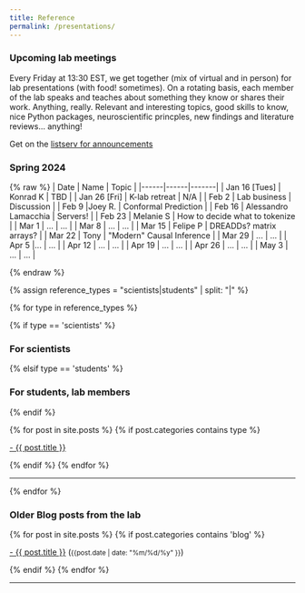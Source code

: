 ```yaml
---
title: Reference
permalink: /presentations/
---
```


### Upcoming lab meetings

Every Friday at 13:30 EST, we get together (mix of virtual and in person) for lab presentations (with food! sometimes).
On a rotating basis, each member of the lab speaks and teaches about something they know or shares their work. 
Anything, really. Relevant and interesting topics, good skills to know, nice Python packages,
neuroscientific princples, new findings and literature reviews... anything!

Get on the [listserv for announcements](https://groups.google.com/forum/#!forum/kording-lab-teachings)

### Spring 2024
{% raw %}
| Date | Name | Topic |
|------|------|-------|
| Jan 16 [Tues] | Konrad K | TBD |
| Jan 26 [Fri] | K-lab retreat | N/A |
| Feb 2 | Lab business | Discussion |
| Feb 9 |Joey R. | Conformal Prediction |
| Feb 16 | Alessandro Lamacchia | Servers! |
| Feb 23 | Melanie S | How to decide what to tokenize |
| Mar 1 | ... | ... |
| Mar 8 | ... | ... |
| Mar 15 | Felipe P | DREADDs? matrix arrays? |
| Mar 22 | Tony | "Modern" Causal Inference |
| Mar 29 | ... | ... |
| Apr 5 |... | ... |
| Apr 12 | ... | ... |
| Apr 19 | ... | ... |
| Apr 26 | ... | ... |
| May 3 | ... | ... |

{% endraw %}

{% assign reference_types = "scientists|students" | split: "|" %}

{% for type in reference_types %}

{% if type == 'scientists' %}
### **For scientists**
 {% elsif type == 'students' %}
### **For students, lab members**
{% endif %}

<div class="content list">
  {% for post in site.posts %}
    {% if post.categories contains type %}
    <div class="list-item">
      <p class="list-post-title">
        <a href="{{ site.baseurl }}{{ post.url }}">- {{ post.title }}</a>
      </p>
    </div>
    {% endif %}
  {% endfor %}
</div>

<hr>
{% endfor %}

### **Older Blog posts from the lab**

<div class="content list">
  {% for post in site.posts %}
    {% if post.categories contains 'blog' %}
    <div class="list-item">
      <p class="list-post-title">
        <a href="{{ site.baseurl }}{{ post.url }}">- {{ post.title }}</a> (<small>{{post.date | date: "%m/%d/%y" }}</small>)
      </p>
    </div>
    {% endif %}
  {% endfor %}
</div>

<hr>

